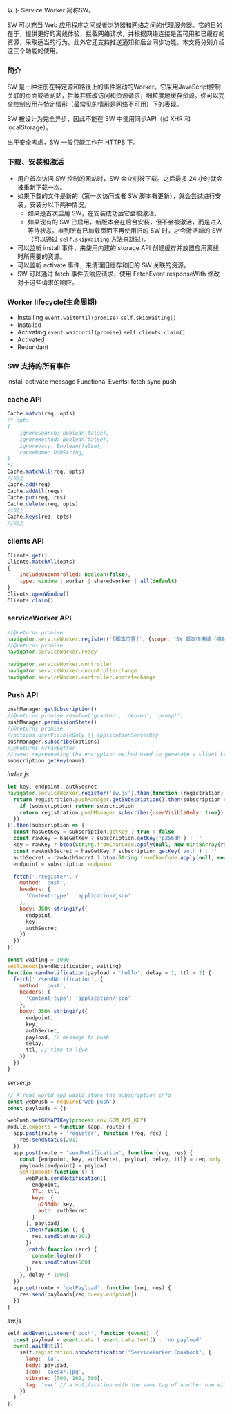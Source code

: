 以下 Service Worker 简称SW。

SW 可以充当 Web 应用程序之间或者浏览器和网络之间的代理服务器。它的目的在于，提供更好的离线体验，拦截网络请求，并根据网络连接是否可用和已缓存的资源，采取适当的行为。此外它还支持推送通知和后台同步功能。本文将分别介绍这三个功能的使用。

### 简介
SW 是一种注册在特定源和路径上的事件驱动的Worker。它采用JavaScript控制关联的页面或者网站，拦截并修改访问和资源请求，细粒度地缓存资源。你可以完全控制应用在特定情形（最常见的情形是网络不可用）下的表现。

SW 被设计为完全异步，因此不能在 SW 中使用同步API（如 XHR 和 localStorage）。

出于安全考虑，SW 一般只能工作在 HTTPS 下。

### 下载、安装和激活
- 用户首次访问 SW 控制的网站时，SW 会立刻被下载。之后最多 24 小时就会被重新下载一次。
- 如果下载的文件是新的（第一次访问或者 SW 脚本有更新），就会尝试进行安装，安装分以下两种情况。
  - 如果是首次启用 SW，在安装成功后它会被激活。
  - 如果现有的 SW 已启用，新版本会在后台安装，但不会被激活，而是进入等待状态。直到所有已加载页面不再使用旧的 SW 时，才会激活新的 SW（可以通过 `self.skipWaiting` 方法来跳过）。
- 可以监听 install 事件，来使用内建的 storage API 创建缓存并放置应用离线时所需要的资源。
- 可以监听 activate 事件，来清理旧缓存和旧的 SW 关联的资源。
- SW 可以通过 fetch 事件去响应请求，使用 FetchEvent.responseWith 修改对于这些请求的响应。

### Worker lifecycle(生命周期)
- Installing `event.waitUntil(promise)` `self.skipWaiting()`
- Installed
- Activating `event.waitUntil(promise)` `self.clients.claim()`
- Activated
- Redundant

### SW 支持的所有事件
install activate message
Functional Events: fetch sync push

### cache API

```js
Cache.match(req, opts)
/* opts
{
    ignoreSearch: Boolean(false),
    ignoreMethod: Boolean(false),
    ignoreVary: Boolean(false),
    cacheName: DOMString,
}
*/
Cache.matchAll(req, opts)
//同上
Cache.add(req)
Cache.addAll(reqs)
Cache.put(req, res)
Cache.delete(req, opts)
//同上
Cache.keys(req, opts)
//同上
```

### clients API
```js
Clients.get()
Clients.matchAll(opts)
{
    includeUncontrolled: Boolean(false),
    type: window | worker | sharedworker | all(default)
}
Clients.openWindow()
Clients.claim()
```

### serviceWorker API
```js
//@returns promise
navigator.serviceWorker.register('[脚本位置]', {scope: 'SW 脚本作用域（相对于 origin 的前缀而非路径）'})
//@returns promise
navigator.serviceWorker.ready

navigator.serviceWorker.controller
navigator.serviceWorker.oncontrollerchange
navigator.serviceWorker.controller.onstatechange

```

### Push API
```js
pushManager.getSubscription()
//@returns promise.resolve('granted', 'denied', 'prompt')
pushManager.permissionState()
//@returns promise
//options userVisibleOnly || applicationServerKey
pushManager.subscribe(options)
//@returns ArrayBuffer
//name: representing the encryption method used to generate a client key. p256dh | auth
subscription.getKey(name)
```

*index.js*
```js
let key, endpoint, authSecret
navigator.serviceWorker.register('sw.js').then(function (registration) {
  return registration.pushManager.getSubscription().then(subscription => {
    if (subscription) return subscription
    return registration.pushManager.subscribe({userVisibleOnly: true})
  })
}).then(subscription => {
  const hasGetKey = subscription.getKey ? true : false
  const rawKey = hasGetKey ? subscription.getKey('p256dh') : ''
  key = rawKey ? btoa(String.fromCharCode.apply(null, new Uint8Array(rawKey))) : ''
  const rawAuthSecret = hasGetKey ? subscription.getKey('auth') : ''
  authSecret = rawAuthSecret ? btoa(String.fromCharCode.apply(null, new Uint8Array(rawAuthSecret))) : ''
  endpoint = subscription.endpoint

  fetch('./register', {
    method: 'post',
    headers: {
      'Content-type': 'application/json'
    },
    body: JSON.stringify({
      endpoint,
      key,
      authSecret
    })
  })
})

const waiting = 3000
setTimeout(sendNotification, waiting)
function sendNotification(payload = 'hello', delay = 1, ttl = 2) {
  fetch('./sendNotification', {
    method: 'post',
    headers: {
      'Content-type': 'application/json'
    },
    body: JSON.stringify({
      endpoint,
      key,
      authSecret,
      payload, // message to push
      delay,
      ttl, // time-to-live
    })
  })
}
```

*server.js*
```js
// A real world app would store the subscription info
const webPush = require('web-push')
const payloads = {}

webPush.setGCMAPIKey(process.env.GCM_API_KEY)
module.exports = function (app, route) {
  app.post(route + 'register', function (req, res) {
    res.sendStatus(201)
  })
  app.post(route + 'sendNotification', function (req, res) {
    const {endpoint, key, authSecret, payload, delay, ttl} = req.body
    payloads[endpoint] = payload
    setTimeout(function () {
      webPush.sendNotification({
        endpoint,
        TTL: ttl,
        keys: {
          p256dh: key,
          auth: authSecret
        }
      }, payload)
      .then(function () {
        res.sendStatus(201)
      })
      .catch(function (err) {
        console.log(err)
        res.sendStatus(500)
      })
    }, delay * 1000)
  })
  app.get(route + 'getPayload', function (req, res) {
    res.send(payloads[req.query.endpoint])
  })
}
```

*sw.js*
```js
self.addEventListener('push', function (event)  {
  const payload = event.data ? event.data.text() : 'no payload'
  event.waitUntil(
    self.registration.showNotification('ServiceWorker Cookbook', {
      lang: 'la',
      body: payload,
      icon: 'caesar.jpg',
      vibrate: [500, 100, 500],
      tag: 'swc' // a notification with the same tag of another one will replace it
    })
  )
})
```
